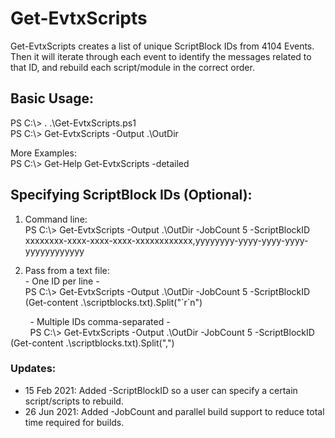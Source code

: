 # Get-EvtxScripts

Get-EvtxScripts creates a list of unique ScriptBlock IDs from 4104 Events. Then it will iterate through each event to identify the messages related to that ID, 
and rebuild each script/module in the correct order.

## Basic Usage:  
PS C:\\> . .\Get-EvtxScripts.ps1  
PS C:\\> Get-EvtxScripts -Output .\OutDir  
  
More Examples:  
PS C:\\> Get-Help Get-EvtxScripts -detailed  

## Specifying ScriptBlock IDs (Optional):  
1. Command line:  
PS C:\\> Get-EvtxScripts -Output .\OutDir -JobCount 5 -ScriptBlockID xxxxxxxx-xxxx-xxxx-xxxx-xxxxxxxxxxxx,yyyyyyyy-yyyy-yyyy-yyyy-yyyyyyyyyyyy  
  
2. Pass from a text file:  
 \- One ID per line \-  
PS C:\\> Get-EvtxScripts -Output .\OutDir -JobCount 5 -ScriptBlockID (Get-content .\scriptblocks.txt).Split("\`r\`n")  

 &nbsp;&nbsp;&nbsp;&nbsp;&nbsp;&nbsp;&nbsp;&nbsp;\- Multiple IDs comma-separated \-  
&nbsp;&nbsp;&nbsp;&nbsp;&nbsp;&nbsp;&nbsp;&nbsp;PS C:\\> Get-EvtxScripts -Output .\OutDir -JobCount 5 -ScriptBlockID (Get-content .\scriptblocks.txt).Split(",")  



### Updates:  
- 15 Feb 2021: Added -ScriptBlockID so a user can specify a certain script/scripts to rebuild.
- 26 Jun 2021: Added -JobCount and parallel build support to reduce total time required for builds.  
